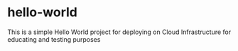 # hello-world
This is a simple Hello World project for deploying on Cloud Infrastructure for educating and testing purposes

